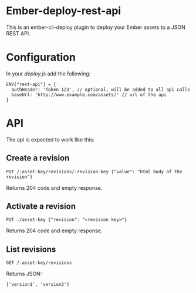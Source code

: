# Ember-deploy-rest-api

This is an ember-cli-deploy plugin to deploy your Ember assets to a JSON REST API.

# Configuration

In your _deploy.js_ add the following:

    ENV["rest-api"] = {
      authHeader: 'Token 123', // optional, will be added to all api calls
      baseUrl: 'http://www.example.com/assets/' // url of the api
    }

# API

The api is expected to work like this:

## Create a revision

    PUT /:asset-key/revisions/:revision-key {"value": "html body of the revision"}

Returns 204 code and empty response.

## Activate a revision

    PUT :/asset-key {"revision": "<revision key>"}

Returns 204 code and empty response.

## List revisions

    GET /:asset-key/revisions

Returns JSON:

    ['version1', 'version2']
